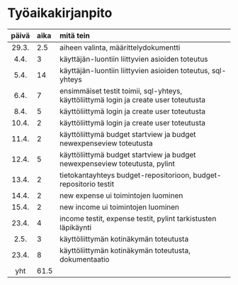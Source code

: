 # Työaikakirjanpito

| päivä | aika | mitä tein  |
| :----:|:-----| :-----|
| 29.3. | 2.5    | aiheen valinta, määrittelydokumentti |
| 4.4. | 3    | käyttäjän-luontiin liittyvien asioiden toteutus |
| 5.4. | 14    | käyttäjän-luontiin liittyvien asioiden toteutus, sql-yhteys |
| 6.4. | 7    | ensimmäiset testit toimii, sql-yhteys, käyttöliittymä login ja create user toteutusta |
| 8.4. | 5    | käyttöliittymä login ja create user toteutusta |
| 10.4. | 2    | käyttöliittymä login ja create user toteutusta |
| 11.4. | 2    | käyttöliittymä budget startview ja budget newexpenseview toteutusta |
| 12.4. | 5    | käyttöliittymä budget startview ja budget newexpenseview toteutusta, pylint |
| 13.4. | 2    | tietokantayhteys budget-repositorioon, budget-repositorio testit |
| 14.4. | 2    | new expense ui toimintojen luominen |
| 15.4. | 2    | new income ui toimintojen luominen |
| 23.4. | 4    | income testit, expense testit, pylint tarkistusten läpikäynti |
| 2.5. | 3    | käyttöliittymän kotinäkymän toteutusta |
| 23.4. | 8    | käyttöliittymän kotinäkymän toteutusta, dokumentaatio|
| yht   | 61.5   |  
